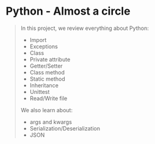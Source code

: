 # Python - Almost a circle

  > In this project, we review everything about Python:
  >   - Import
  >   - Exceptions
  >   - Class
  >   - Private attribute
  >   - Getter/Setter
  >   - Class method
  >   - Static method
  >   - Inheritance
  >   - Unittest
  >   - Read/Write file
  >   
  > We also learn about:
  >   - args and kwargs
  >   - Serialization/Deserialization
  >   - JSON
